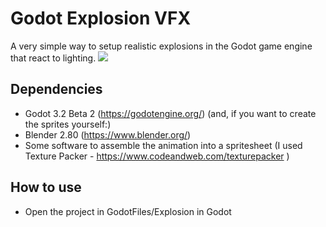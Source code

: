 # Godot Explosion VFX

A very simple way to setup realistic explosions in the Godot game engine that react to lighting.
![](demo.gif)
## Dependencies
- Godot 3.2 Beta 2 (https://godotengine.org/)
(and, if you want to create the sprites yourself:)
- Blender 2.80 (https://www.blender.org/)
- Some software to assemble the animation into a spritesheet (I used Texture Packer - https://www.codeandweb.com/texturepacker )

## How to use
- Open the project in GodotFiles/Explosion in Godot
